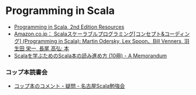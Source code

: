 Programming in Scala
====================

- [Programming in Scala, 2nd Edition Resources](http://booksites.artima.com/programming_in_scala_2ed)
- [Amazon.co.jp： Scalaスケーラブルプログラミング[コンセプト&コーディング] (Programming in Scala): Martin Odersky, Lex Spoon、Bill Venners, 羽生田 栄一, 長尾 高弘: 本](http://www.amazon.co.jp/Scala%E3%82%B9%E3%82%B1%E3%83%BC%E3%83%A9%E3%83%96%E3%83%AB%E3%83%97%E3%83%AD%E3%82%B0%E3%83%A9%E3%83%9F%E3%83%B3%E3%82%B0-%E3%82%B3%E3%83%B3%E3%82%BB%E3%83%97%E3%83%88-%E3%82%B3%E3%83%BC%E3%83%87%E3%82%A3%E3%83%B3%E3%82%B0-Programming-Scala/dp/4844327453)
- [Scalaを学ぶためのScala本の読み進め方 (10冊) - A Memorandum](http://etc9.hatenablog.com/entry/20110620/1308585963)

### コップ本読書会
- [コップ本のコメント・疑問 - 名古屋Scala勉強会](https://sites.google.com/site/nagoyascalas/home/koppu-hon-no-komento---gimon-1)
